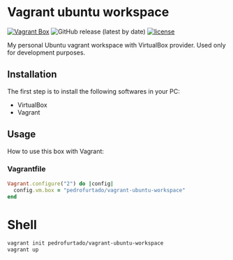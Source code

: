 # Vagrant ubuntu workspace

[![Vagrant Box](https://github.com/pedrofurtado/vagrant-ubuntu-workspace/actions/workflows/vagrant.yml/badge.svg)](https://github.com/pedrofurtado/vagrant-ubuntu-workspace/actions/workflows/vagrant.yml)
![GitHub release (latest by date)](https://img.shields.io/github/v/release/pedrofurtado/vagrant-ubuntu-workspace)
[![license](https://img.shields.io/github/license/pedrofurtado/vagrant-ubuntu-workspace.svg)]()

My personal Ubuntu vagrant workspace with VirtualBox provider. Used only for development purposes.

## Installation

The first step is to install the following softwares in your PC:

- VirtualBox
- Vagrant

## Usage

How to use this box with Vagrant:

### Vagrantfile

```ruby
Vagrant.configure("2") do |config|
  config.vm.box = "pedrofurtado/vagrant-ubuntu-workspace"
end
```

# Shell

```bash
vagrant init pedrofurtado/vagrant-ubuntu-workspace
vagrant up
```
